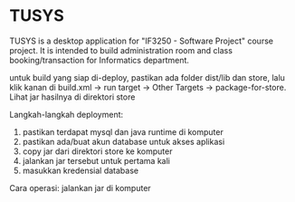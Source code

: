 # TUSYS
TUSYS is a desktop application for "IF3250 - Software Project" course project. It is intended to build administration room and class booking/transaction for Informatics department.

untuk build yang siap di-deploy, 
pastikan ada folder dist/lib dan store, lalu
klik kanan di build.xml -> run target -> Other Targets -> package-for-store.
Lihat jar hasilnya di direktori store

Langkah-langkah deployment:
1. pastikan terdapat mysql dan java runtime di komputer
2. pastikan ada/buat akun database untuk akses aplikasi
3. copy jar dari direktori store ke komputer
4. jalankan jar tersebut untuk pertama kali
5. masukkan kredensial database

Cara operasi: jalankan jar di komputer
